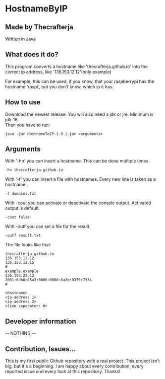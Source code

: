 # HostnameByIP
<h2>Made by Thecrafterja</h2>
Written in Java

## What does it do?
This program converts a hostname like 'thecrafterja.github.io' into the correct ip address, like '136.153.12.12'(only example)

For example, this can be used, if you know, that your raspberrypi has the hostname 'raspi', but you don't know, which ip it has.


## How to use
Download the newest release. You will also need a jdk or jre. Minimum is jdk-16.<br>
Then you have to run:
```
java -jar HostnameToIP-1.0.1.jar <arguments>
```

## Arguments
With '-hn' you can insert a hostname. This can be done multiple times.
```
-hn thecrafterja.github.io
```

With '-f' you can insert a file with hostnames. Every new line is taken as a hostname.
```
-f domains.txt
```

With -cout you can activate or deactivate the console output. Activated output is default.
```
-cout false
```

With -outf you can set a file for the result.
```
-outf result.txt
```
The file looks like that:
```
thecrafterja.github.io
136.153.12.12
136.153.12.15
#
example.example
136.153.22.12
2001:0db8:85a3:0000:0000:8a2e:0370:7334
#
```
```
<hostname>
<ip-address 1>
<ip-address 2>
<line seperator: #>
```

## Developer information
-- NOTHING --

## Contribution, Issues...
This is my first public Github repository with a real project. This project isn't big, but it's a beginning. I am happy about every contribution, every reported issue and every look at this repository. Thanks!
